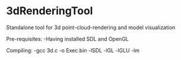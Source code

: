 # 3dRenderingTool
Standalone tool for 3d point-cloud-rendering and model visualization

Pre-requisites:
	-Having installed SDL and OpenGL

Compiling:
	-gcc 3d.c -o Exec.bin -lSDL -lGL -lGLU -lm

